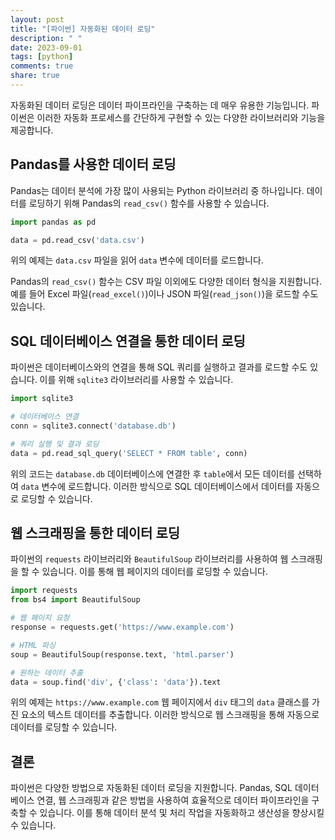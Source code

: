 ```yaml
---
layout: post
title: "[파이썬] 자동화된 데이터 로딩"
description: " "
date: 2023-09-01
tags: [python]
comments: true
share: true
---
```


자동화된 데이터 로딩은 데이터 파이프라인을 구축하는 데 매우 유용한 기능입니다. 파이썬은 이러한 자동화 프로세스를 간단하게 구현할 수 있는 다양한 라이브러리와 기능을 제공합니다.

## Pandas를 사용한 데이터 로딩

Pandas는 데이터 분석에 가장 많이 사용되는 Python 라이브러리 중 하나입니다. 데이터를 로딩하기 위해 Pandas의 `read_csv()` 함수를 사용할 수 있습니다.

```python
import pandas as pd

data = pd.read_csv('data.csv')
```
위의 예제는 `data.csv` 파일을 읽어 `data` 변수에 데이터를 로드합니다.

Pandas의 `read_csv()` 함수는 CSV 파일 이외에도 다양한 데이터 형식을 지원합니다. 예를 들어 Excel 파일(`read_excel()`)이나 JSON 파일(`read_json()`)을 로드할 수도 있습니다.

## SQL 데이터베이스 연결을 통한 데이터 로딩

파이썬은 데이터베이스와의 연결을 통해 SQL 쿼리를 실행하고 결과를 로드할 수도 있습니다. 이를 위해 `sqlite3` 라이브러리를 사용할 수 있습니다.

```python
import sqlite3

# 데이터베이스 연결
conn = sqlite3.connect('database.db')

# 쿼리 실행 및 결과 로딩
data = pd.read_sql_query('SELECT * FROM table', conn)
```

위의 코드는 `database.db` 데이터베이스에 연결한 후 `table`에서 모든 데이터를 선택하여 `data` 변수에 로드합니다. 이러한 방식으로 SQL 데이터베이스에서 데이터를 자동으로 로딩할 수 있습니다.

## 웹 스크래핑을 통한 데이터 로딩

파이썬의 `requests` 라이브러리와 `BeautifulSoup` 라이브러리를 사용하여 웹 스크래핑을 할 수 있습니다. 이를 통해 웹 페이지의 데이터를 로딩할 수 있습니다.

```python
import requests
from bs4 import BeautifulSoup

# 웹 페이지 요청
response = requests.get('https://www.example.com')

# HTML 파싱
soup = BeautifulSoup(response.text, 'html.parser')

# 원하는 데이터 추출
data = soup.find('div', {'class': 'data'}).text
```
위의 예제는 `https://www.example.com` 웹 페이지에서 `div` 태그의 `data` 클래스를 가진 요소의 텍스트 데이터를 추출합니다. 이러한 방식으로 웹 스크래핑을 통해 자동으로 데이터를 로딩할 수 있습니다.

## 결론

파이썬은 다양한 방법으로 자동화된 데이터 로딩을 지원합니다. Pandas, SQL 데이터베이스 연결, 웹 스크래핑과 같은 방법을 사용하여 효율적으로 데이터 파이프라인을 구축할 수 있습니다. 이를 통해 데이터 분석 및 처리 작업을 자동화하고 생산성을 향상시킬 수 있습니다.